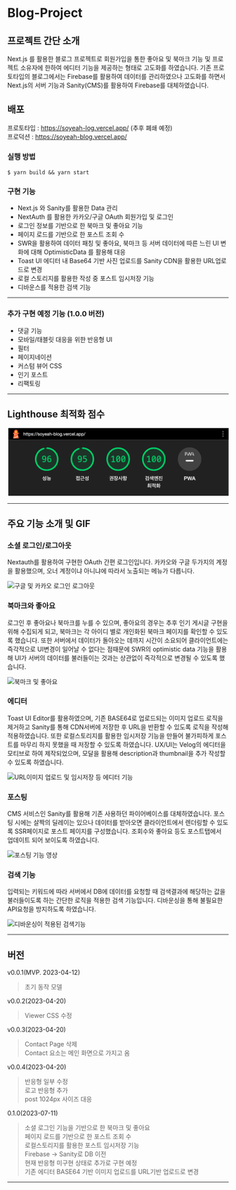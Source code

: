 # Blog-Project

## 프로젝트 간단 소개

Next.js 를 활용한 블로그 프로젝트로 회원가입을 통한 좋아요 및 북마크 기능 및 프로젝트 소유자에 한하여 에디터 기능을 제공하는 형태로 고도화를 하였습니다. 기존 프로토타입의 블로그에서는 Firebase를 활용하여 데이터를 관리하였으나 고도화를 하면서 Next.js의 서버 기능과 Sanity(CMS)를 활용하여 Firebase를 대체하였습니다.

## 배포

프로토타입 : https://soyeah-log.vercel.app/ (추후 폐쇄 예정)<br/>
프로덕션 : https://soyeah-blog.vercel.app/

### 실행 방법

```
$ yarn build && yarn start
```

### 구현 기능

- Next.js 와 Sanity를 활용한 Data 관리
- NextAuth 를 활용한 카카오/구글 OAuth 회원가입 및 로그인
- 로그인 정보를 기반으로 한 북마크 및 좋아요 기능
- 페이지 로드를 기반으로 한 포스트 조회 수
- SWR을 활용하여 데이터 패칭 및 좋아요, 북마크 등 서버 데이터에 따른 느린 UI 변화에 대해 OptimisticData 를 활용해 대응
- Toast UI 에디터 내 Base64 기반 사진 업로드를 Sanity CDN을 활용한 URL업로드로 변경
- 로컬 스토리지를 활용한 작성 중 포스트 임시저장 기능
- 디바운스를 적용한 검색 기능

---

### 추가 구현 예정 기능 (1.0.0 버전)

- 댓글 기능
- 모바일/태블릿 대응을 위한 반응형 UI
- 필터
- 페이지네이션
- 커스텀 뷰어 CSS
- 인기 포스트
- 리팩토링

---

## Lighthouse 최적화 점수

![라이트하우스 점수](./public/images/lighthouse-score.png)

---

## 주요 기능 소개 및 GIF

### 소셜 로그인/로그아웃

Nextauth를 활용하여 구현한 OAuth 간편 로그인입니다. 카카오와 구글 두가지의 계정을 활용했으며, 오너 계정이냐 아니냐에 따라서 노출되는 메뉴가 다릅니다.

![구글 및 카카오 로그인 로그아웃](./public/images/login-out.gif)

### 북마크와 좋아요

로그인 후 좋아요나 북마크를 누를 수 있으며, 좋아요의 경우는 추후 인기 게시글 구현을 위해 수집되게 되고, 북마크는 각 아이디 별로 개인화된 북마크 페이지를 확인할 수 있도록 했습니다. 또한 서버에서 데이터가 돌아오는 데까지 시간이 소요되어 클라이언트에는 즉각적으로 UI변경이 일어날 수 없다는 점때문에 SWR의 optimistic data 기능을 활용해 UI가 서버의 데이터를 불러들이는 것과는 상관없이 즉각적으로 변경될 수 있도록 했습니다.

![북마크 및 좋아요](./public/images/bookmarks-_-likes.gif)

### 에디터

Toast UI Editor를 활용하였으며, 기존 BASE64로 업로드되는 이미지 업로드 로직을 제거하고 Sanity를 통해 CDN서버에 저장한 후 URL을 반환할 수 있도록 로직을 작성해 적용하였습니다. 또한 로컬스토리지를 활용한 임시저장 기능을 만들어 불가피하게 포스트를 마무리 하지 못했을 때 저장할 수 있도록 하였습니다.
UX/UI는 Velog의 에디터을 모티브로 하여 제작되었으며, 모달을 활용해 description과 thumbnail을 추가 작성할 수 있도록 하였습니다.

![URL이미지 업로드 및 임시저장 등 에디터 기능](./public/images/editor.gif)

### 포스팅

CMS 서비스인 Sanity를 활용해 기존 사용하던 파이어베이스를 대체하였습니다. 포스팅 시에는 살짝의 딜레이는 있으나 데이터를 받아오면 클라이언트에서 렌더링할 수 있도록 SSR페이지로 포스트 페이지를 구성했습니다. 조회수와 좋아요 등도 포스트탭에서 업데이트 되어 보이도록 하였습니다.

![포스팅 기능 영상](./public/images/posting.gif)

### 검색 기능

입력되는 키워드에 따라 서버에서 DB에 데이터를 요청할 때 검색결과에 해당하는 값을 불러들이도록 하는 간단한 로직을 적용한 검색 기능입니다. 디바운싱을 통해 불필요한 API요청을 방지하도록 하였습니다.

![디바운싱이 적용된 검색기능](./public/images/search.gif)

---

## 버전

v0.0.1(MVP. 2023-04-12)

> 초기 동작 모델

v0.0.2(2023-04-20)

> Viewer CSS 수정

v0.0.3(2023-04-20)

> Contact Page 삭제 <br/>
> Contact 요소는 메인 화면으로 가지고 옴 <br/>

v0.0.4(2023-04-20)

> 반응형 일부 수정<br/>
> 로고 반응형 추가<br/>
> post 1024px 사이즈 대응<br/>

0.1.0(2023-07-11)

> 소셜 로그인 기능을 기반으로 한 북마크 및 좋아요 <br/>
> 페이지 로드를 기반으로 한 포스트 조회 수 <br/>
> 로컬스토리지를 활용한 포스트 임시저장 기능 <br/>
> Firebase -> Sanity로 DB 이전 <br/>
> 현재 반응형 미구현 상태로 추가로 구현 예정 <br/>
> 기존 에디터 BASE64 기반 이미지 업로드를 URL기반 업로드로 변경 <br/>

---

